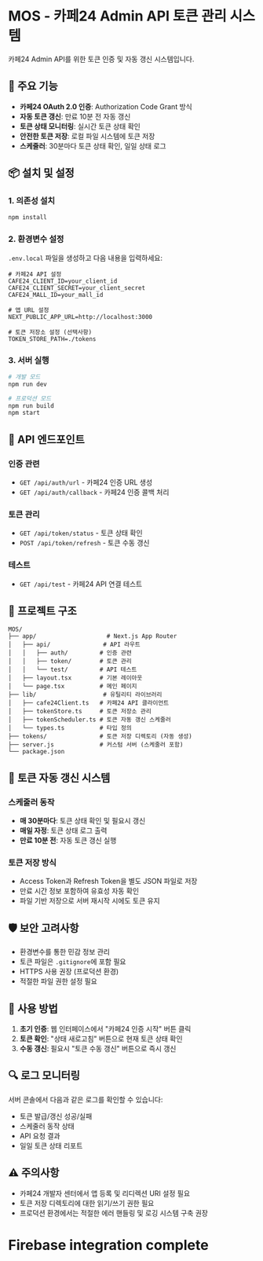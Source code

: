 # MOS - 카페24 Admin API 토큰 관리 시스템

카페24 Admin API를 위한 토큰 인증 및 자동 갱신 시스템입니다.

## 🚀 주요 기능

- **카페24 OAuth 2.0 인증**: Authorization Code Grant 방식
- **자동 토큰 갱신**: 만료 10분 전 자동 갱신
- **토큰 상태 모니터링**: 실시간 토큰 상태 확인
- **안전한 토큰 저장**: 로컬 파일 시스템에 토큰 저장
- **스케줄러**: 30분마다 토큰 상태 확인, 일일 상태 로그

## 📦 설치 및 설정

### 1. 의존성 설치
```bash
npm install
```

### 2. 환경변수 설정
`.env.local` 파일을 생성하고 다음 내용을 입력하세요:

```env
# 카페24 API 설정
CAFE24_CLIENT_ID=your_client_id
CAFE24_CLIENT_SECRET=your_client_secret
CAFE24_MALL_ID=your_mall_id

# 앱 URL 설정
NEXT_PUBLIC_APP_URL=http://localhost:3000

# 토큰 저장소 설정 (선택사항)
TOKEN_STORE_PATH=./tokens
```

### 3. 서버 실행
```bash
# 개발 모드
npm run dev

# 프로덕션 모드
npm run build
npm start
```

## 🔧 API 엔드포인트

### 인증 관련
- `GET /api/auth/url` - 카페24 인증 URL 생성
- `GET /api/auth/callback` - 카페24 인증 콜백 처리

### 토큰 관리
- `GET /api/token/status` - 토큰 상태 확인
- `POST /api/token/refresh` - 토큰 수동 갱신

### 테스트
- `GET /api/test` - 카페24 API 연결 테스트

## 📁 프로젝트 구조

```
MOS/
├── app/                    # Next.js App Router
│   ├── api/               # API 라우트
│   │   ├── auth/         # 인증 관련
│   │   ├── token/        # 토큰 관리
│   │   └── test/         # API 테스트
│   ├── layout.tsx        # 기본 레이아웃
│   └── page.tsx          # 메인 페이지
├── lib/                   # 유틸리티 라이브러리
│   ├── cafe24Client.ts   # 카페24 API 클라이언트
│   ├── tokenStore.ts     # 토큰 저장소 관리
│   ├── tokenScheduler.ts # 토큰 자동 갱신 스케줄러
│   └── types.ts          # 타입 정의
├── tokens/               # 토큰 저장 디렉토리 (자동 생성)
├── server.js             # 커스텀 서버 (스케줄러 포함)
└── package.json
```

## 🔄 토큰 자동 갱신 시스템

### 스케줄러 동작
- **매 30분마다**: 토큰 상태 확인 및 필요시 갱신
- **매일 자정**: 토큰 상태 로그 출력
- **만료 10분 전**: 자동 토큰 갱신 실행

### 토큰 저장 방식
- Access Token과 Refresh Token을 별도 JSON 파일로 저장
- 만료 시간 정보 포함하여 유효성 자동 확인
- 파일 기반 저장으로 서버 재시작 시에도 토큰 유지

## 🛡️ 보안 고려사항

- 환경변수를 통한 민감 정보 관리
- 토큰 파일은 `.gitignore`에 포함 필요
- HTTPS 사용 권장 (프로덕션 환경)
- 적절한 파일 권한 설정 필요

## 📝 사용 방법

1. **초기 인증**: 웹 인터페이스에서 "카페24 인증 시작" 버튼 클릭
2. **토큰 확인**: "상태 새로고침" 버튼으로 현재 토큰 상태 확인
3. **수동 갱신**: 필요시 "토큰 수동 갱신" 버튼으로 즉시 갱신

## 🔍 로그 모니터링

서버 콘솔에서 다음과 같은 로그를 확인할 수 있습니다:
- 토큰 발급/갱신 성공/실패
- 스케줄러 동작 상태
- API 요청 결과
- 일일 토큰 상태 리포트

## ⚠️ 주의사항

- 카페24 개발자 센터에서 앱 등록 및 리디렉션 URI 설정 필요
- 토큰 저장 디렉토리에 대한 읽기/쓰기 권한 필요
- 프로덕션 환경에서는 적절한 에러 핸들링 및 로깅 시스템 구축 권장
# Firebase integration complete
